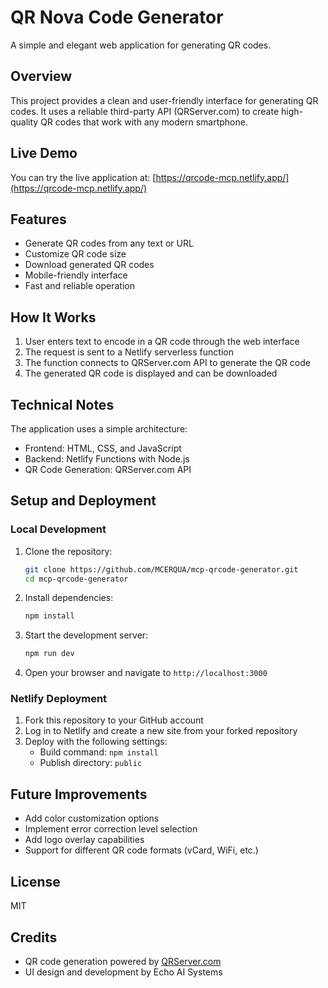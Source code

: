 # QR Nova Code Generator

A simple and elegant web application for generating QR codes.

## Overview

This project provides a clean and user-friendly interface for generating QR codes. It uses a reliable third-party API (QRServer.com) to create high-quality QR codes that work with any modern smartphone.

## Live Demo

You can try the live application at: [https://qrcode-mcp.netlify.app/](https://qrcode-mcp.netlify.app/)

## Features

- Generate QR codes from any text or URL
- Customize QR code size
- Download generated QR codes
- Mobile-friendly interface
- Fast and reliable operation

## How It Works

1. User enters text to encode in a QR code through the web interface
2. The request is sent to a Netlify serverless function
3. The function connects to QRServer.com API to generate the QR code
4. The generated QR code is displayed and can be downloaded

## Technical Notes

The application uses a simple architecture:

- Frontend: HTML, CSS, and JavaScript
- Backend: Netlify Functions with Node.js
- QR Code Generation: QRServer.com API

## Setup and Deployment

### Local Development

1. Clone the repository:
   ```bash
   git clone https://github.com/MCERQUA/mcp-qrcode-generator.git
   cd mcp-qrcode-generator
   ```

2. Install dependencies:
   ```bash
   npm install
   ```

3. Start the development server:
   ```bash
   npm run dev
   ```

4. Open your browser and navigate to `http://localhost:3000`

### Netlify Deployment

1. Fork this repository to your GitHub account
2. Log in to Netlify and create a new site from your forked repository
3. Deploy with the following settings:
   - Build command: `npm install`
   - Publish directory: `public`

## Future Improvements

- Add color customization options
- Implement error correction level selection
- Add logo overlay capabilities
- Support for different QR code formats (vCard, WiFi, etc.)

## License

MIT

## Credits

- QR code generation powered by [QRServer.com](https://qrserver.com/)
- UI design and development by Echo AI Systems
